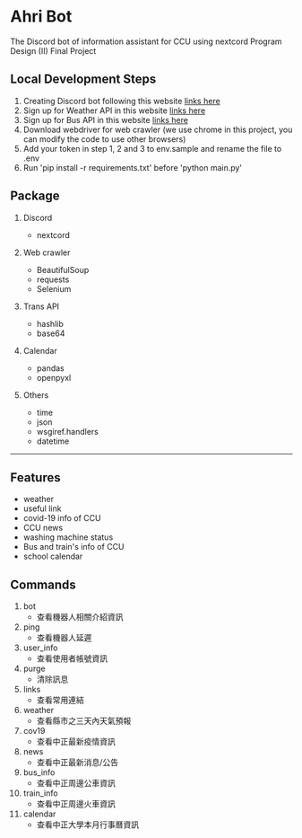 # Ahri Bot
The Discord bot of information assistant for CCU using nextcord
Program Design (II) Final Project

## Local Development Steps
1. Creating Discord bot following this website [links here](https://docs.nextcord.dev/en/stable/discord.html)
2. Sign up for Weather API in this website [links here](https://opendata.cwb.gov.tw/index)
3. Sign up for Bus API in this website [links here](https://ptx.transportdata.tw/MOTC/)
4. Download webdriver for web crawler (we use chrome in this project, you can modify the code to use other browsers)
5. Add your token in step 1, 2 and 3 to env.sample and rename the file to .env
6. Run 'pip install -r requirements.txt' before 'python main.py'

## Package
1. Discord
    - nextcord

2. Web crawler
    - BeautifulSoup
    - requests
    - Selenium

3. Trans API
    - hashlib
    - base64

4. Calendar
    - pandas
    - openpyxl

5. Others
    - time
    - json
    - wsgiref.handlers
    - datetime
---

## Features
- weather
- useful link
- covid-19 info of CCU
- CCU news
- washing machine status
- Bus and train's info of CCU
- school calendar

## Commands
1. bot
    - 查看機器人相關介紹資訊
2. ping
    - 查看機器人延遲
3. user_info
    - 查看使用者帳號資訊
4. purge
    - 清除訊息
5. links
    - 查看常用連結
6. weather
    - 查看縣市之三天內天氣預報
7. cov19
    - 查看中正最新疫情資訊
8. news
    - 查看中正最新消息/公告
9. bus_info
    - 查看中正周邊公車資訊
10. train_info
    - 查看中正周邊火車資訊
11. calendar
    - 查看中正大學本月行事曆資訊